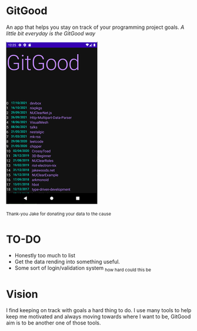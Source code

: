 # GitGood

An app that helps you stay on track of your programming project goals.
*A little bit everyday is the GitGood way*

![The first screenshot of GitGood](documentation/images/first_screenshot.png)

<sup>Thank-you Jake for donating your data to the cause<sup>

# TO-DO

- Honestly too much to list
- Get the data rending into something useful.
- Some sort of login/validation system <sub>how hard could this be<sub>

# Vision

I find keeping on track with goals a hard thing to do. I use many tools to help keep me motivated 
and always moving towards where I want to be, GitGood aim is to be another one of those tools. 
